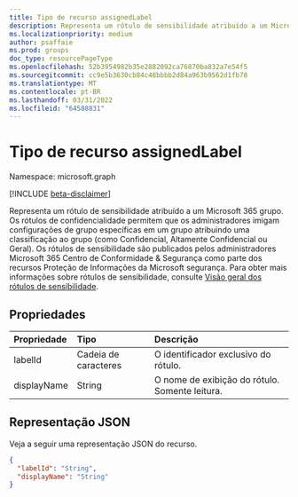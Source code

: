 ```yaml
---
title: Tipo de recurso assignedLabel
description: Representa um rótulo de sensibilidade atribuído a um Microsoft 365 grupo. Os rótulos de confidencialidade permitem que os administradores imigam configurações de grupo específicas em um grupo atribuindo uma classificação ao grupo (como Confidencial, Altamente Confidencial ou Geral).
ms.localizationpriority: medium
author: psaffaie
ms.prod: groups
doc_type: resourcePageType
ms.openlocfilehash: 52b3954982b35e2882092ca76870ba832a7e54f5
ms.sourcegitcommit: cc9e5b3630cb84c48bbbb2d84a963b9562d1fb78
ms.translationtype: MT
ms.contentlocale: pt-BR
ms.lasthandoff: 03/31/2022
ms.locfileid: "64588831"
---
```

# <a name="assignedlabel-resource-type"></a>Tipo de recurso assignedLabel

Namespace: microsoft.graph

[!INCLUDE [beta-disclaimer](../../includes/beta-disclaimer.md)]

Representa um rótulo de sensibilidade atribuído a um Microsoft 365 grupo. Os rótulos de confidencialidade permitem que os administradores imigam configurações de grupo específicas em um grupo atribuindo uma classificação ao grupo (como Confidencial, Altamente Confidencial ou Geral). Os rótulos de sensibilidade são publicados pelos administradores Microsoft 365 Centro de Conformidade & Segurança como parte dos recursos Proteção de Informações da Microsoft segurança. Para obter mais informações sobre rótulos de sensibilidade, consulte [Visão geral dos rótulos de sensibilidade](/Office365/SecurityCompliance/sensitivity-labels).

## <a name="properties"></a>Propriedades

| Propriedade    | Tipo   | Descrição                               |
| :---------- | :----- | :---------------------------------------- |
| labelId     | Cadeia de caracteres | O identificador exclusivo do rótulo.       |
| displayName | String | O nome de exibição do rótulo. Somente leitura. |

## <a name="json-representation"></a>Representação JSON

Veja a seguir uma representação JSON do recurso.

<!-- {
  "blockType": "resource",
  "optionalProperties": [

  ],
  "@odata.type": "microsoft.graph.assignedLabel"
}-->

```json
{
  "labelId": "String",
  "displayName": "String"
}
```

<!-- uuid: 8fcb5dbc-d5aa-4681-8e31-b001d5168d79
2015-10-25 14:57:30 UTC -->
<!--
{
  "type": "#page.annotation",
  "description": "assignedLabel resource",
  "keywords": "",
  "section": "documentation",
  "tocPath": "",
  "suppressions": []
}
-->
